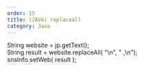 ```yaml
---
order: 15
title: (JAVA) replaceall
category: Java
---
```


String website = jp.getText();   
String result = website.replaceAll( "\\n", "  ,\n");   
snsInfo.setWeb( result );   
